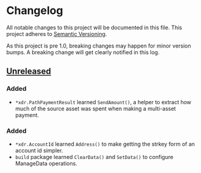 # Changelog

All notable changes to this project will be documented in this
file.  This project adheres to [Semantic Versioning](http://semver.org/).

As this project is pre 1.0, breaking changes may happen for minor version
bumps.  A breaking change will get clearly notified in this log.

## [Unreleased]

### Added
- `*xdr.PathPaymentResult` learned `SendAmount()`, a helper to extract how much
  of the source asset was spent when making a multi-asset payment.

### Added

- `*xdr.AccountId` learned `Address()` to make getting the strkey form of an account id simpler.
- `build` package learned `ClearData()` and `SetData()` to configure ManageData operations.


[Unreleased]: https://github.com/stellar/go-stellar-base/compare/df92a863a...master
